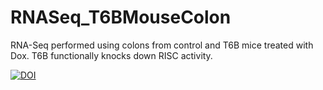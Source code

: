 # RNASeq_T6BMouseColon
RNA-Seq performed using colons from control and T6B mice treated with Dox. T6B functionally knocks down RISC activity.

[![DOI](https://zenodo.org/badge/341668649.svg)](https://zenodo.org/badge/latestdoi/341668649)

